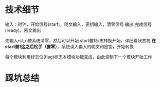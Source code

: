 # 技术细节
输入：时钟，开始信号(start)，明文输入，密钥输入，清零信号
输出:完成信号(ready)，密文输出

先输入rst_n使系统清零，然后可以开始
start置1标志转换开始，详细看状态机
**在start置1这之后松手（置零）**，系统读入输入的明文和密钥，开始转换

每个模块利用标志位(flag)标志本模块功能完成，由此控制下一个模块开始工作




# 踩坑总结
